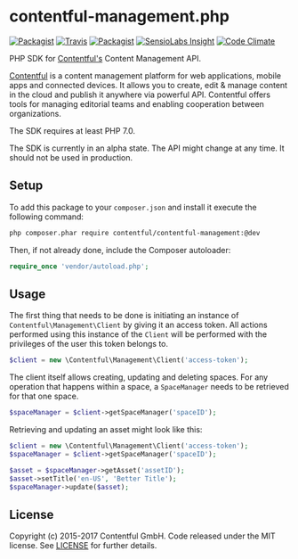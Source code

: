 # contentful-management.php

[![Packagist](https://img.shields.io/packagist/v/contentful/contentful-management.php.svg?style=flat-square)](https://packagist.org/packages/contentful/contentful-management.php)
[![Travis](https://img.shields.io/travis/contentful/contentful-management.php.svg?style=flat-square)](https://travis-ci.org/contentful/contentful-management.php)
[![Packagist](https://img.shields.io/github/license/contentful/contentful-management.php.svg?style=flat-square)](https://packagist.org/packages/contentful/contentful-management.php)
[![SensioLabs Insight](https://img.shields.io/sensiolabs/i/a563f244-f56b-4e02-b0e0-4819593c371c.svg?style=flat-square)](https://insight.sensiolabs.com/projects/a563f244-f56b-4e02-b0e0-4819593c371c)
[![Code Climate](https://img.shields.io/codeclimate/github/contentful/contentful-management.php.svg?style=flat-square)](https://codeclimate.com/github/contentful/contentful-management.php)


PHP SDK for [Contentful's](https://www.contentful.com) Content Management API.

[Contentful](https://www.contentful.com) is a content management platform for web applications, mobile apps and connected devices. It allows you to create, edit & manage content in the cloud and publish it anywhere via powerful API. Contentful offers tools for managing editorial teams and enabling cooperation between organizations.

The SDK requires at least PHP 7.0.

The SDK is currently in an alpha state. The API might change at any time. It should not be used in production.

## Setup

To add this package to your `composer.json` and install it execute the following command:

``` bash
php composer.phar require contentful/contentful-management:@dev
```

Then, if not already done, include the Composer autoloader:

``` php
require_once 'vendor/autoload.php';
```

## Usage

The first thing that needs to be done is initiating an instance of `Contentful\Management\Client` by giving it an access token. All actions performed using this instance of the `Client` will be performed with the privileges of the user this token belongs to.

``` php
$client = new \Contentful\Management\Client('access-token');
```

The client itself allows creating, updating and deleting spaces. For any operation that happens within a space, a `SpaceManager` needs to be retrieved for that one space.

``` php
$spaceManager = $client->getSpaceManager('spaceID');
```

Retrieving and updating an asset might look like this:

``` php
$client = new \Contentful\Management\Client('access-token');
$spaceManager = $client->getSpaceManager('spaceID');

$asset = $spaceManager->getAsset('assetID');
$asset->setTitle('en-US', 'Better Title');
$spaceManager->update($asset);
```

## License

Copyright (c) 2015-2017 Contentful GmbH. Code released under the MIT license. See [LICENSE](LICENSE) for further details.
